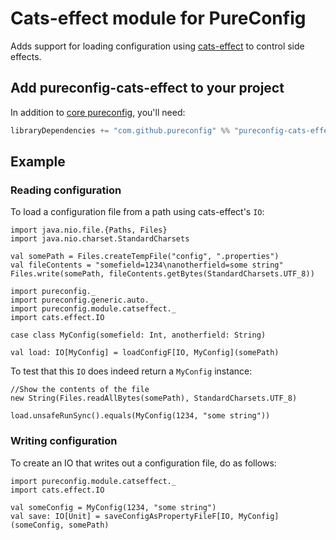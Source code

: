 # Cats-effect module for PureConfig

Adds support for loading configuration using [cats-effect](https://github.com/typelevel/cats-effect) to control side effects.

## Add pureconfig-cats-effect to your project

In addition to [core pureconfig](https://github.com/pureconfig/pureconfig), you'll need:

```scala
libraryDependencies += "com.github.pureconfig" %% "pureconfig-cats-effect" % "0.10.1"
```

## Example

### Reading configuration

To load a configuration file from a path using cats-effect's `IO`:

```tut:invisible
import java.nio.file.{Paths, Files}
import java.nio.charset.StandardCharsets

val somePath = Files.createTempFile("config", ".properties")
val fileContents = "somefield=1234\nanotherfield=some string"
Files.write(somePath, fileContents.getBytes(StandardCharsets.UTF_8))
```

```tut:silent
import pureconfig._
import pureconfig.generic.auto._
import pureconfig.module.catseffect._
import cats.effect.IO

case class MyConfig(somefield: Int, anotherfield: String)

val load: IO[MyConfig] = loadConfigF[IO, MyConfig](somePath)
```

To test that this `IO` does indeed return a `MyConfig` instance:
```tut:book
//Show the contents of the file
new String(Files.readAllBytes(somePath), StandardCharsets.UTF_8)

load.unsafeRunSync().equals(MyConfig(1234, "some string"))
```

### Writing configuration

To create an IO that writes out a configuration file, do as follows:

```tut:silent
import pureconfig.module.catseffect._
import cats.effect.IO

val someConfig = MyConfig(1234, "some string")
val save: IO[Unit] = saveConfigAsPropertyFileF[IO, MyConfig](someConfig, somePath)
```
